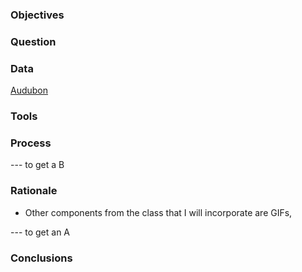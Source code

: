 ### Objectives

### Question

### Data
[Audubon](http://climate.audubon.org/article/audubon-report-glance)

### Tools


### Process

--- to get a B
### Rationale
* Other components from the class that I will incorporate are GIFs, 

--- to get an A
### Conclusions
